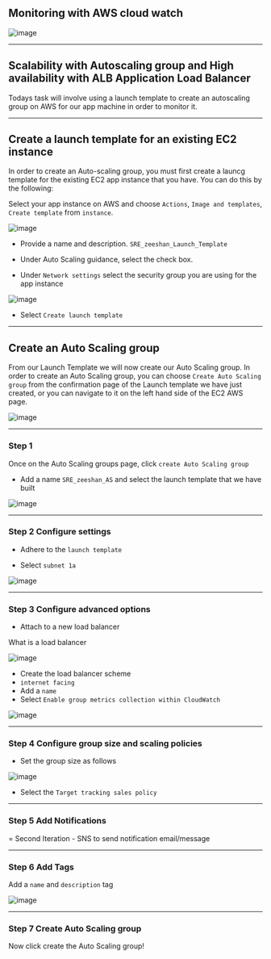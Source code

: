 ## Monitoring with AWS cloud watch

![image](https://user-images.githubusercontent.com/88186084/132836084-f2ec54f2-9827-4a97-8c73-a1ca1a299f77.png)

-------------------------------------------------------------------

## Scalability with Autoscaling group and High availability with ALB Application Load Balancer
Todays task will involve using a launch template to create an autoscaling group on AWS for our app machine in order to monitor it.

------------------------------------------------------------------

## Create a launch template for an existing EC2 instance
In order to create an Auto-scaling group, you must first create a launcg template for the existing EC2 app instance that you have. You can do this by the following:

Select your app instance on AWS and choose `Actions`, `Image and templates`, `Create template` from `instance`.

![image](https://user-images.githubusercontent.com/88186084/132847882-b5f1c6ec-50f9-44f6-a227-3e9c53ffba89.png)


- Provide a name and description. `SRE_zeeshan_Launch_Template`

- Under Auto Scaling guidance, select the check box.

- Under `Network settings` select the security group you are using for the app instance

![image](https://user-images.githubusercontent.com/88186084/132848978-ef1a8d5b-18c8-44b6-bd58-55d269207065.png)

- Select `Create launch template`

----------------------------------------------------------------------------

## Create an Auto Scaling group
From our Launch Template we will now create our Auto Scaling group. In order to create an Auto Scaling group, you can choose `Create Auto Scaling group` from the confirmation page of the Launch template we have just created, or you can navigate to it on the left hand side of the EC2 AWS page.

![image](https://user-images.githubusercontent.com/88186084/132849708-65ba9688-a32f-416f-a7de-558576c6bb9c.png)

---------------------------------------------------------

### Step 1
Once on the Auto Scaling groups page, click `create Auto Scaling group`

- Add a name `SRE_zeeshan_AS` and select the launch template that we have built

![image](https://user-images.githubusercontent.com/88186084/132850054-106536e5-68e9-4607-8060-27574f337d12.png)

------------------------------------------------------

### Step 2 Configure settings

- Adhere to the `launch template`

- Select `subnet 1a`

![image](https://user-images.githubusercontent.com/88186084/132858252-1e74a613-8319-468d-8d09-1747d5d93246.png)

---------------------------------------------------

### Step 3 Configure advanced options

- Attach to a new load balancer

What is a load balancer

![image](https://user-images.githubusercontent.com/88186084/132836129-76b156d9-9524-4cc9-9f2c-1df28e615301.png)

- Create the load balancer scheme 
- `internet facing`
- Add a `name`
- Select `Enable group metrics collection within CloudWatch`

![image](https://user-images.githubusercontent.com/88186084/132859684-e1c87b89-4434-4851-b033-0f5796510e79.png)

----------------------------------------------------------

### Step 4 Configure group size and scaling policies
- Set the group size as follows

![image](https://user-images.githubusercontent.com/88186084/132860461-2221d5d3-fe63-4144-9712-cb463cad39cb.png)

- Select the `Target tracking sales policy`

-------------------------------------------------------------

### Step 5 Add Notifications
= Second Iteration - SNS to send notification email/message 

------------------------------------------------------------

### Step 6 Add Tags
Add a `name` and `description` tag

![image](https://user-images.githubusercontent.com/88186084/132860914-f709d806-1625-4b70-9833-a726a97e2538.png)

-------------------------------------------------------------

### Step 7 Create Auto Scaling group
Now click create the Auto Scaling group!
